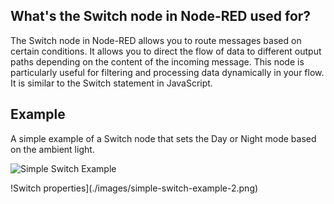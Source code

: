 ## What's the Switch node in Node-RED used for?

The Switch node in Node-RED allows you to route messages based on certain conditions. It allows you to direct the flow of data to different output paths depending on the content of the incoming message. This node is particularly useful for filtering and processing data dynamically in your flow. It is similar to the Switch statement in JavaScript.


## Example

A simple example of a Switch node that sets the Day or Night mode based on the ambient light.

![Simple Switch Example](./images/simple-switch-example.png)

!Switch properties](./images/simple-switch-example-2.png)

